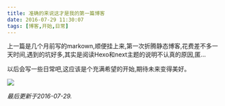 ```yaml
---
title: 准确的来说这才是我的第一篇博客
date: 2016-07-29 11:30:07
tags: [博客,开始,日常]
---
```


上一篇是几个月前写的markown,顺便挂上来,第一次折腾静态博客,花费差不多一天时间,遇到的坑好多,其实是阅读Hexo和next主题的说明不认真的原因,匿...

以后会写一些日常吧,这应该是个充满希望的开始,期待未来变得美好。

![](https://c2.staticflickr.com/9/8761/28028919073_5dd6a9207c_h.jpg)

*最后更新于2016-07-29.*